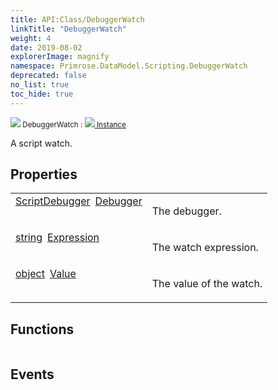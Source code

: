 ```yaml
---
title: API:Class/DebuggerWatch
linkTitle: "DebuggerWatch"
weight: 4
date: 2019-08-02
explorerImage: magnify
namespace: Primrose.DataModel.Scripting.DebuggerWatch
deprecated: false
no_list: true
toc_hide: true
---
```

<small class="inheritance">
<span class="" href="/docs/api-reference/Class/DebuggerWatch"><img src="/icons/silk/magnify.png"/>&nbsp;DebuggerWatch</span>&nbsp;:&nbsp;<a class="" href="/docs/api-reference/Class/Instance"><img src="/icons/silk/default.png"/>&nbsp;Instance</a></small>
<p class="summary">

A script watch.

</p>
 
## Properties
 
<table class="studiohide">
<tbody>
<tr class="function-row ">
<td style="vertical-align:top;white-space:normal;">
<div>
<a class="type" href="/docs/api-reference/Class/ScriptDebugger">ScriptDebugger</a><span class="method-body" style="text-indent: -2em; padding-left: 0.5em"><a class="name" href="Debugger">Debugger</a></span></td>
<td style="vertical-align:top;white-space:normal;">
<p>
The debugger.
</p></td>
</tr>

<tr class="function-row ">
<td style="vertical-align:top;white-space:normal;">
<div>
<a class="type" href="/docs/api-reference/System/string">string</a><span class="method-body" style="text-indent: -2em; padding-left: 0.5em"><a class="name" href="Expression">Expression</a></span></td>
<td style="vertical-align:top;white-space:normal;">
<p>
The watch expression.
</p></td>
</tr>

<tr class="function-row ">
<td style="vertical-align:top;white-space:normal;">
<div>
<a class="type" href="/docs/api-reference/System/object">object</a><span class="method-body" style="text-indent: -2em; padding-left: 0.5em"><a class="name" href="Value">Value</a></span></td>
<td style="vertical-align:top;white-space:normal;">
<p>
The value of the watch.
</p></td>
</tr>

</tbody>
</table>
 
## Functions
 
<table class="studiohide">
<tbody>
</tbody>
</table>
 
## Events
 
<table class="studiohide">
<tbody>
</tbody>
</table>
<b>
</b>
<div class="inheritors">
<ul class="root">
</ul>
</div>
